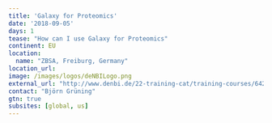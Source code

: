 ```yaml
---
title: 'Galaxy for Proteomics'
date: '2018-09-05'
days: 1
tease: "How can I use Galaxy for Proteomics"
continent: EU
location:
  name: "ZBSA, Freiburg, Germany"
location_url:
image: /images/logos/deNBILogo.png
external_url: "http://www.denbi.de/22-training-cat/training-courses/642-galaxy-for-proteomics-3"
contact: "Björn Grüning"
gtn: true
subsites: [global, us]
---
```

